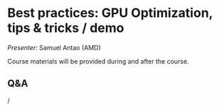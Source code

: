 # Best practices: GPU Optimization, tips & tricks / demo 

<!-- Cannot do in full italics as the ã is misplaced which is likely an mkdocs bug. -->
*Presenter:* Samuel Antao (AMD)

Course materials will be provided during and after the course.

<!--
<video src="https://462000265.lumidata.eu/2p3day-20250303/recordings/505-Best_Practices_GPU_Optimization.mp4" controls="controls"></video>
-->

<!--
Temporary location of materials (for the lifetime of the training project):

-   Slides: `/project/project_465001726/Slides/AMD/session-6-ToolsInActionPytorchExample-LUMI-2024.pdf`

-   Scripts: `/project/project_465001726/Exercises/AMD/Pytorch`
-->

<!--
Materials on the web:

-   [Slides on the web](https://462000265.lumidata.eu/2p3day-20250303/files/LUMI-2p3day-20250303-505-Best_Practices_GPU_Optimization.pdf)

-   Downloadable scripts as
    [bzip2-compressed tar archive](https://462000265.lumidata.eu/2p3day-20250303/files/LUMI-2p3day-20250303-505-scripts.tar.bz2) and 
    [uncompressed tar archive](https://462000265.lumidata.eu/2p3day-20250303/files/LUMI-2p3day-20250303-505-scripts.tar)
-->

<!--
Archived materials on LUMI:

-   Slides: `/appl/local/training/2p3day-20250303/files/LUMI-2p3day-20250303-505-Best_Practices_GPU_Optimization.pdf`

-   Scripts as
    bzip2-compressed tar archive in `/appl/local/training/2p3day-20250303/files/LUMI-2p3day-20250303-505-scripts.tar.bz2` and
    uncompressed tar archive in `/appl/local/training/2p3day-20250303/files/LUMI-2p3day-20250303-505-scripts.tar`.

-   Recording: `/appl/local/training/2p3day-20250303/recordings/505-Best_Practices_GPU_Optimization.mp4`


!!! Note "PyTorch in the LUMI Software Library" 
    The example in this demo is also used as the example in our
    [Pytorch page in the LUMI Software Library](https://lumi-supercomputer.github.io/LUMI-EasyBuild-docs/p/PyTorch/).
-->


## Q&A

/
